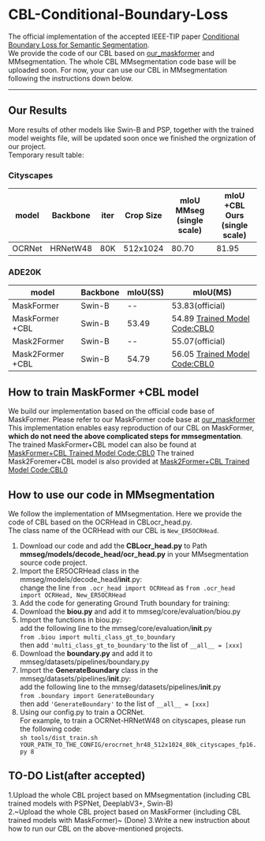 # CBL-Conditional-Boundary-Loss
The official implementation of the accepted IEEE-TIP paper [Conditional Boundary Loss for Semantic Segmentation](https://ieeexplore.ieee.org/abstract/document/10173725).  
We provide the code of our CBL based on [our_maskformer](./maskformer/) and MMsegmentation.
The whole CBL MMsegmentation code base will be uploaded soon. For now, your can use our CBL in MMsegmentation following the instructions down below.

---
## Our Results  
More results of other models like Swin-B and PSP, together with the trained model weights file, will be updated soon once we finished the orgnization of our project.  
Temporary result table:  

### Cityscapes
| model       | Backbone    | iter    | Crop Size    | mIoU MMseg (single scale) | mIoU +CBL Ours (single scale)  |
| ----------- | ----------- | ------- |  ----------- | ------------------------- | ------------------------------ |    
| OCRNet      | HRNetW48    | 80K     | 512x1024     | 80.70                     | 81.95                          |
### ADE20K
| model             | Backbone  | mIoU(SS) | mIoU(MS)        |
| -----------       | --------- | -------- | --------        |
| MaskFormer        | Swin-B    | --       | 53.83(official) |
| MaskFormer +CBL   | Swin-B    | 53.49    | 54.89 [Trained Model Code:CBL0](https://pan.baidu.com/s/1vSP6DYBOs82O490RFQF1GQ?pwd=CBL0)      | 
| Mask2Former       | Swin-B    | --       | 55.07(official) |
| Mask2Former +CBL  | Swin-B    | 54.79    | 56.05 [Trained Model Code:CBL0](https://pan.baidu.com/s/1UaHXp_HjAiZ7wB7386a5nA?pwd=CBL0)      | 

## How to train MaskFormer +CBL model
We build our implementation based on the official code base of MaskFormer. Please refer to our MaskFormer code base at [our_maskformer](./maskformer/)
This implementation enables easy reproduction of our CBL on MaskFormer, **which do not need the above complicated steps for mmsegmentation**.
The trained MaskFormer+CBL model can also be found at [MaskFormer+CBL Trained Model Code:CBL0](https://pan.baidu.com/s/1vSP6DYBOs82O490RFQF1GQ?pwd=CBL0)
The trained Mask2Foremer+CBL model is also provided at [Mask2Former+CBL Trained Model Code:CBL0](https://pan.baidu.com/s/1UaHXp_HjAiZ7wB7386a5nA?pwd=CBL0)
## How to use our code in MMsegmentation
We follow the implementation of MMsegmentation. Here we provide the code of CBL based on the OCRHead in CBLocr_head.py.  
The class name of the OCRHead with our CBL is `New_ER5OCRHead`.   

1. Download our code and add the **CBLocr_head.py** to Path **mmseg/models/decode_head/ocr_head.py** in your MMsegmentation source code project.  
2. Import the ER5OCRHead class in the mmseg/models/decode_head/__init__.py:  
  change the line `from .ocr_head import OCRHead` as `from .ocr_head import OCRHead, New_ER5OCRHead`  
3. Add the code for generating Ground Truth boundary for training:  
  1. Download the **biou.py** and add it to mmseg/core/evaluation/biou.py  
  2. Import the functions in biou.py:  
        add the following line to the mmseg/core/evaluation/__init__.py   
        `from .biou import multi_class_gt_to_boundary`  
        then add `'multi_class_gt_to_boundary'`to the list of `__all__ = [xxx]`  
  3. Download the **boundary.py** and add it to mmseg/datasets/pipelines/boundary.py  
  4. Import the **GenerateBoundary** class in the mmseg/datasets/pipelines/__init__.py:  
        add the following line to the mmseg/datasets/pipelines/__init__.py  
        `from .boundary import GenerateBoundary`  
        then add `'GenerateBoundary'` to the list of `__all__ = [xxx]`  
4. Using our config.py to train a OCRNet.  
  For example, to train a OCRNet-HRNetW48 on cityscapes, please run the following code:  
  `sh tools/dist_train.sh YOUR_PATH_TO_THE_CONFIG/erocrnet_hr48_512x1024_80k_cityscapes_fp16.py 8`  

## TO-DO List(after accepted)
1.Upload the whole CBL project based on MMsegmentation (including CBL trained models with PSPNet, DeeplabV3+, Swin-B)  
2.~Upload the whole CBL project based on MaskFormer (including CBL trained models with MaskFormer)~ (Done)
3.Write a new instruction about how to run our CBL on the above-mentioned projects.  

